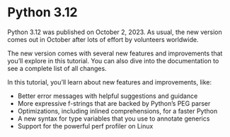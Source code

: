 # Python 3.12

Python 3.12 was published on October 2, 2023. As usual, the new version comes out in October after lots of effort by volunteers worldwide.


The new version comes with several new features and improvements that you’ll explore in this tutorial. You can also dive into the documentation to see a complete list of all changes.

In this tutorial, you’ll learn about new features and improvements, like:

- Better error messages with helpful suggestions and guidance
- More expressive f-strings that are backed by Python’s PEG parser
- Optimizations, including inlined comprehensions, for a faster Python
- A new syntax for type variables that you use to annotate generics
- Support for the powerful perf profiler on Linux